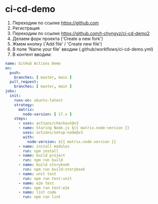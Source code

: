 # ci-cd-demo
1) Переходим по ссылке https://github.com
2) Регистрация
3) Переходим по ссылке https://github.com/t-chyngyz/ci-cd-demo2
4) Делаем форк проекта ('Create a new fork')
5) Жмем кнопку ('Add file' / 'Create new file')
6) В поле 'Name your file' вводим (.github/workflows/ci-cd-demo.yml)
7) В контент вводим:
``` yaml
name: GitHub Actions Demo
on:
  push:
    branches: [ master, main ]
  pull_request:
    branches: [ master, main ]
jobs:
  init:
    runs-on: ubuntu-latest
    strategy:
      matrix:
        node-varsion: [ 17.x ]
    steps:
      - uses: actions/checkout@v3
      - name: Staring Node.js ${{ matrix.node-version }}
        uses: actions/setup-node@v3
        with:
          node-version: ${{ matrix.node-version }}
      - name: install modules
        run: npm install
      - name: build project
        run: npm run build
      - name: build storybook
        run: npm run build:storybook
      - name: unit test
        run: npm run test:unit
      - name: e2e test
        run: npm run test:e2e
      - name: lint code
        run: npm run lint
```
